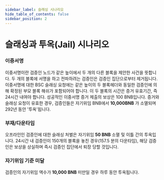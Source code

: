 ```yaml
---
sidebar_label: 슬래싱 시나리오
hide_table_of_contents: false
sidebar_position: 2
---
```


# 슬래싱과 투옥(Jail) 시나리오

### 이중서명

이중서명이란 검증인 노드가 같은 높이에서 두 개의 다른 블록을 제안한 사건을 뜻합니다. 두 개의 블록에 서명을 하고 전파하려는 검증인은 검증인 집단으로부터 제거됩니다. 이중서명에 대한 BSC 슬래싱 요청에는 같은 높이의 두 블록헤더와 동일한 검증인에 의해 확정된 부모 블록 해쉬가 포함되어야 합니다. 이 두 블록의 시간은 증거 유효기간, 즉 24시간 내여야 합니다. 성공적인 이중서명 증거 제출의 보상은 100 BNB입니다. 증거와 슬래싱 요청이 유효한 경우, 검증인들은 자기위임 BNB에서 **10,000BNB** 가 소멸되며 292년 동안 '투옥'됩니다.

### 부재/다운타임

오프라인인 검증인에 대한 슬래싱 처벌은 자기위임 **50 BNB** 소멸 및 이틀 간의 투옥입니다. 24시간 내 검증인이 150개의 블록을 놓친 경우(157.5 분의 다운타임), 해당 검증인은 보상을 상실하며 즉시 검증인 집단에서 퇴장 당할 것입니다.

### 자기위임 기준 미달

검증인의 자기위임 액수가 **10,000 BNB** 미만일 경우 하루 동안 투옥됩니다.

